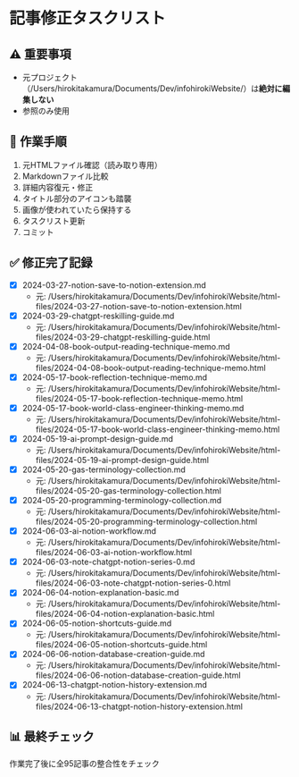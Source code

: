 # 記事修正タスクリスト

## ⚠️ 重要事項
- 元プロジェクト（/Users/hirokitakamura/Documents/Dev/infohirokiWebsite/）は**絶対に編集しない**
- 参照のみ使用

## 🔄 作業手順
1. 元HTMLファイル確認（読み取り専用）
2. Markdownファイル比較
3. 詳細内容復元・修正
4. タイトル部分のアイコンも踏襲
5. 画像が使われていたら保持する
6. タスクリスト更新
7. コミット

## ✅ 修正完了記録
- [x] 2024-03-27-notion-save-to-notion-extension.md
  - 元: /Users/hirokitakamura/Documents/Dev/infohirokiWebsite/html-files/2024-03-27-notion-save-to-notion-extension.html
- [x] 2024-03-29-chatgpt-reskilling-guide.md
  - 元: /Users/hirokitakamura/Documents/Dev/infohirokiWebsite/html-files/2024-03-29-chatgpt-reskilling-guide.html
- [x] 2024-04-08-book-output-reading-technique-memo.md
  - 元: /Users/hirokitakamura/Documents/Dev/infohirokiWebsite/html-files/2024-04-08-book-output-reading-technique-memo.html
- [x] 2024-05-17-book-reflection-technique-memo.md
  - 元: /Users/hirokitakamura/Documents/Dev/infohirokiWebsite/html-files/2024-05-17-book-reflection-technique-memo.html
- [x] 2024-05-17-book-world-class-engineer-thinking-memo.md
  - 元: /Users/hirokitakamura/Documents/Dev/infohirokiWebsite/html-files/2024-05-17-book-world-class-engineer-thinking-memo.html
- [x] 2024-05-19-ai-prompt-design-guide.md
  - 元: /Users/hirokitakamura/Documents/Dev/infohirokiWebsite/html-files/2024-05-19-ai-prompt-design-guide.html
- [x] 2024-05-20-gas-terminology-collection.md
  - 元: /Users/hirokitakamura/Documents/Dev/infohirokiWebsite/html-files/2024-05-20-gas-terminology-collection.html
- [x] 2024-05-20-programming-terminology-collection.md
  - 元: /Users/hirokitakamura/Documents/Dev/infohirokiWebsite/html-files/2024-05-20-programming-terminology-collection.html
- [x] 2024-06-03-ai-notion-workflow.md
  - 元: /Users/hirokitakamura/Documents/Dev/infohirokiWebsite/html-files/2024-06-03-ai-notion-workflow.html
- [x] 2024-06-03-note-chatgpt-notion-series-0.md
  - 元: /Users/hirokitakamura/Documents/Dev/infohirokiWebsite/html-files/2024-06-03-note-chatgpt-notion-series-0.html
- [x] 2024-06-04-notion-explanation-basic.md
  - 元: /Users/hirokitakamura/Documents/Dev/infohirokiWebsite/html-files/2024-06-04-notion-explanation-basic.html
- [x] 2024-06-05-notion-shortcuts-guide.md
  - 元: /Users/hirokitakamura/Documents/Dev/infohirokiWebsite/html-files/2024-06-05-notion-shortcuts-guide.html
- [x] 2024-06-06-notion-database-creation-guide.md
  - 元: /Users/hirokitakamura/Documents/Dev/infohirokiWebsite/html-files/2024-06-06-notion-database-creation-guide.html
- [x] 2024-06-13-chatgpt-notion-history-extension.md
  - 元: /Users/hirokitakamura/Documents/Dev/infohirokiWebsite/html-files/2024-06-13-chatgpt-notion-history-extension.html

## 📊 最終チェック
作業完了後に全95記事の整合性をチェック